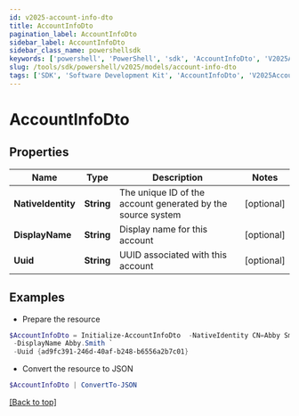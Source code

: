 ```yaml
---
id: v2025-account-info-dto
title: AccountInfoDto
pagination_label: AccountInfoDto
sidebar_label: AccountInfoDto
sidebar_class_name: powershellsdk
keywords: ['powershell', 'PowerShell', 'sdk', 'AccountInfoDto', 'V2025AccountInfoDto'] 
slug: /tools/sdk/powershell/v2025/models/account-info-dto
tags: ['SDK', 'Software Development Kit', 'AccountInfoDto', 'V2025AccountInfoDto']
---
```



# AccountInfoDto

## Properties

Name | Type | Description | Notes
------------ | ------------- | ------------- | -------------
**NativeIdentity** | **String** | The unique ID of the account generated by the source system | [optional] 
**DisplayName** | **String** | Display name for this account | [optional] 
**Uuid** | **String** | UUID associated with this account | [optional] 

## Examples

- Prepare the resource
```powershell
$AccountInfoDto = Initialize-AccountInfoDto  -NativeIdentity CN=Abby Smith,OU=Austin,OU=Americas,OU=Demo,DC=seri,DC=acme,DC=com `
 -DisplayName Abby.Smith `
 -Uuid {ad9fc391-246d-40af-b248-b6556a2b7c01}
```

- Convert the resource to JSON
```powershell
$AccountInfoDto | ConvertTo-JSON
```


[[Back to top]](#) 

